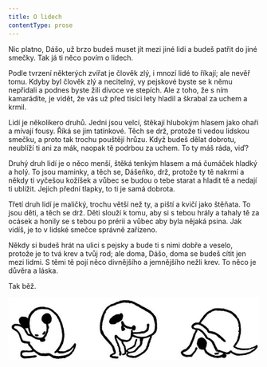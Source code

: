 ```yaml
---
title: O lidech
contentType: prose
---
```


Nic platno, Dášo, už brzo budeš muset jít mezi jiné lidi a budeš patřit do jiné smečky. Tak já ti něco povím o lidech.

Podle tvrzení některých zvířat je člověk zlý, i mnozí lidé to říkají; ale nevěř tomu. Kdyby byl člověk zlý a necitelný, vy pejskové byste se k němu nepřidali a podnes byste žili divoce ve stepích. Ale z toho, že s ním kamarádíte, je vidět, že vás už před tisíci lety hladil a škrabal za uchem a krmil.

Lidí je několikero druhů. Jedni jsou velcí, štěkají hlubokým hlasem jako ohaři a mívají fousy. Říká se jim tatínkové. Těch se drž, protože ti vedou lidskou smečku, a proto tak trochu pouštějí hrůzu. Když budeš dělat dobrotu, neublíží ti ani za mák, naopak tě podrbou za uchem. To ty máš ráda, viď?

Druhý druh lidí je o něco menší, štěká tenkým hlasem a má čumáček hladký a holý. To jsou maminky, a těch se, Dášeňko, drž, protože ty tě nakrmí a někdy ti vyčešou kožíšek a vůbec se budou o tebe starat a hladit tě a nedají ti ublížit. Jejich přední tlapky, to ti je samá dobrota.

Třetí druh lidí je maličký, trochu větší než ty, a piští a kvičí jako štěňata. To jsou děti, a těch se drž. Děti slouží k tomu, aby si s tebou hrály a tahaly tě za ocásek a honily se s tebou po prérii a vůbec aby byla nějaká psina. Jak vidíš, je to v lidské smečce správně zařízeno.

Někdy si budeš hrát na ulici s pejsky a bude ti s nimi dobře a veselo, protože je to tvá krev a tvůj rod; ale doma, Dášo, doma se budeš cítit jen mezi lidmi. S těmi tě pojí něco divnějšího a jemnějšího nežli krev. To něco je důvěra a láska.

Tak běž.

![dasenka_ilustrace_053](./resources/dasenka_ilustrace_053.jpg)
